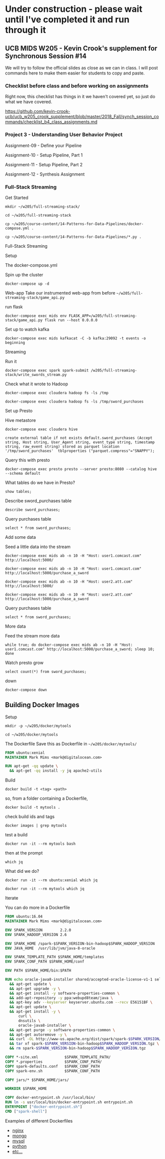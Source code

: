 # Under construction - please wait until I've completed it and run through it


## UCB MIDS W205 - Kevin Crook's supplement for Synchronous Session #14

We will try to follow the official slides as close as we can in class.  I will post commands here to make them easier for students to copy and paste.

### Checklist before class and before working on assignments

Right now, this checklist has things in it we haven't covered yet, so just do what we have covered.

https://github.com/kevin-crook-ucb/ucb_w205_crook_supplement/blob/master/2018_Fall/synch_session_commands/checklist_b4_class_assignments.md

### Project 3 - Understanding User Behavior Project

Assignment-09 - Define your Pipeline

Assignment-10 - Setup Pipeline, Part 1

Assignment-11 - Setup Pipeline, Part 2

Assignment-12 - Synthesis Assignment

### Full-Stack Streaming

Get Started
```
mkdir ~/w205/full-streaming-stack/

cd ~/w205/full-streaming-stack

cp ~/w205/course-content/14-Patterns-for-Data-Pipelines/docker-compose.yml .

cp ~/w205/course-content/14-Patterns-for-Data-Pipelines/*.py .
```

Full-Stack Streaming

Setup

The docker-compose.yml

Spin up the cluster
```
docker-compose up -d
```

Web-app
Take our instrumented web-app from before ```~/w205/full-streaming-stack/game_api.py```

run flask
```
docker-compose exec mids env FLASK_APP=/w205/full-streaming-stack/game_api.py flask run --host 0.0.0.0
```

Set up to watch kafka
```
docker-compose exec mids kafkacat -C -b kafka:29092 -t events -o beginning
```

Streaming

Run it
```
docker-compose exec spark spark-submit /w205/full-streaming-stack/write_swords_stream.py
```

Check what it wrote to Hadoop
```
docker-compose exec cloudera hadoop fs -ls /tmp

docker-compose exec cloudera hadoop fs -ls /tmp/sword_purchases
```

Set up Presto

Hive metastore
```
docker-compose exec cloudera hive
```

```
create external table if not exists default.sword_purchases (Accept string, Host string, User_Agent string, event_type string, timestamp string, raw_event string) stored as parquet location '/tmp/sword_purchases'  tblproperties ("parquet.compress"="SNAPPY");
```

Query this with presto
```
docker-compose exec presto presto --server presto:8080 --catalog hive --schema default
```

What tables do we have in Presto?
```
show tables;
```

Describe sword_purchases table
```
describe sword_purchases;
```

Query purchases table
```
select * from sword_purchases;
```

Add some data

Seed a little data into the stream
```
docker-compose exec mids ab -n 10 -H "Host: user1.comcast.com" http://localhost:5000/

docker-compose exec mids ab -n 10 -H "Host: user1.comcast.com" http://localhost:5000/purchase_a_sword

docker-compose exec mids ab -n 10 -H "Host: user2.att.com" http://localhost:5000/

docker-compose exec mids ab -n 10 -H "Host: user2.att.com" http://localhost:5000/purchase_a_sword
```

Query purchases table
```
select * from sword_purchases;
```

More data

Feed the stream more data
```
while true; do docker-compose exec mids ab -n 10 -H "Host: user1.comcast.com" http://localhost:5000/purchase_a_sword; sleep 10; done
```

Watch presto grow
```
select count(*) from sword_purchases;
```

down
```
docker-compose down
```

## Building Docker Images

Setup
```
mkdir -p ~/w205/docker/mytools

cd ~/w205/docker/mytools
```

The Dockerfile
Save this as Dockerfile in ```~/w205/docker/mytools/```
```Dockerfile
FROM ubuntu:xenial
MAINTAINER Mark Mims <mark@digitalocean.com>

RUN apt-get -qq update \
  && apt-get -qq install -y jq apache2-utils
```

Build
```
docker build -t <tag> <path>
```

so, from a folder containing a Dockerfile,
```
docker build -t mytools .
```

check build ids and tags
```
docker images | grep mytools
```

test a build
```
docker run -it --rm mytools bash
```

then at the prompt
```
which jq
```

What did we do?
```
docker run -it --rm ubuntu:xenial which jq

docker run -it --rm mytools which jq
```

Iterate

You can do more in a Dockerfile
```Dockerfile
FROM ubuntu:16.04
MAINTAINER Mark Mims <mark@digitalocean.com>

ENV SPARK_VERSION        2.2.0
ENV SPARK_HADOOP_VERSION 2.6

ENV SPARK_HOME /spark-$SPARK_VERSION-bin-hadoop$SPARK_HADOOP_VERSION
ENV JAVA_HOME  /usr/lib/jvm/java-8-oracle

ENV SPARK_TEMPLATE_PATH $SPARK_HOME/templates
ENV SPARK_CONF_PATH $SPARK_HOME/conf

ENV PATH $SPARK_HOME/bin:$PATH

RUN echo oracle-java8-installer shared/accepted-oracle-license-v1-1 select true | debconf-set-selections \
  && apt-get update \
  && apt-get upgrade -y \
  && apt-get install -y software-properties-common \
  && add-apt-repository -y ppa:webupd8team/java \
  && apt-key adv --keyserver keyserver.ubuntu.com --recv E56151BF \
  && apt-get update \
  && apt-get install -y \
      curl \
      dnsutils \
      oracle-java8-installer \
  && apt-get purge -y software-properties-common \
  && apt-get autoremove -y \
  && curl -OL http://www-us.apache.org/dist/spark/spark-$SPARK_VERSION/spark-$SPARK_VERSION-bin-hadoop$SPARK_HADOOP_VERSION.tgz \
  && tar xf spark-$SPARK_VERSION-bin-hadoop$SPARK_HADOOP_VERSION.tgz \
  && rm spark-$SPARK_VERSION-bin-hadoop$SPARK_HADOOP_VERSION.tgz

COPY *-site.xml            $SPARK_TEMPLATE_PATH/
COPY *.properties          $SPARK_CONF_PATH/
COPY spark-defaults.conf   $SPARK_CONF_PATH
COPY spark-env.sh          $SPARK_CONF_PATH

COPY jars/* $SPARK_HOME/jars/

WORKDIR $SPARK_HOME

COPY docker-entrypoint.sh /usr/local/bin/
RUN ln -s usr/local/bin/docker-entrypoint.sh entrypoint.sh
ENTRYPOINT ["docker-entrypoint.sh"]
CMD ["spark-shell"]
```

Examples of different Dockerfiles

- [nginx](https://github.com/docker-library/nginx/blob/master/1.7/Dockerfile)
- [mongo](https://github.com/docker-library/mongo/blob/master/3.7/Dockerfile)
- [mysql](https://github.com/docker-library/mysql/blob/master/8.0/Dockerfile)
- [python](https://github.com/docker-library/python/blob/master/3.6/jessie/Dockerfile)
- [etc...](https://github.com/docker-library/)
